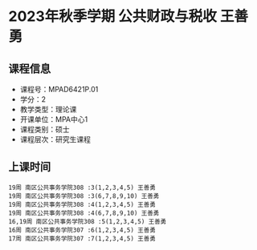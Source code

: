 # 2023年秋季学期 公共财政与税收 王善勇






## 课程信息

- 课程号：MPAD6421P.01
- 学分：2
- 教学类型：理论课
- 开课单位：MPA中心1
- 课程类别：硕士
- 课程层次：研究生课程

## 上课时间

```
19周 南区公共事务学院308 :3(1,2,3,4,5) 王善勇
19周 南区公共事务学院308 :3(6,7,8,9,10) 王善勇
19周 南区公共事务学院308 :4(1,2,3,4,5) 王善勇
19周 南区公共事务学院308 :4(6,7,8,9,10) 王善勇
16,19周 南区公共事务学院308 :5(1,2,3,4,5) 王善勇
16周 南区公共事务学院307 :6(1,2,3,4,5) 王善勇
17周 南区公共事务学院307 :7(1,2,3,4,5) 王善勇
```

